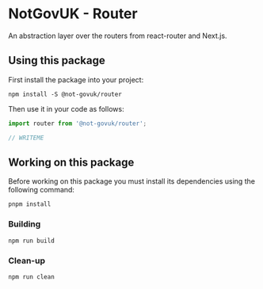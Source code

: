 NotGovUK - Router
=================

An abstraction layer over the routers from react-router and Next.js.


Using this package
------------------

First install the package into your project:

```shell
npm install -S @not-govuk/router
```

Then use it in your code as follows:

```js
import router from '@not-govuk/router';

// WRITEME

```


Working on this package
-----------------------

Before working on this package you must install its dependencies using
the following command:

```shell
pnpm install
```


### Building

```shell
npm run build
```


### Clean-up

```shell
npm run clean
```
